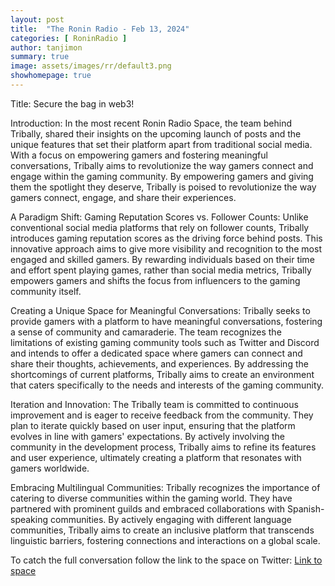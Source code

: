 ```yaml
---
layout: post
title:  "The Ronin Radio - Feb 13, 2024"
categories: [ RoninRadio ]
author: tanjimon
summary: true
image: assets/images/rr/default3.png
showhomepage: true
---
```


Title: Secure the bag in web3!

Introduction:
In the most recent Ronin Radio Space, the team behind Tribally, shared their insights on the upcoming launch of posts and the unique features that set their platform apart from traditional social media. With a focus on empowering gamers and fostering meaningful conversations, Tribally aims to revolutionize the way gamers connect and engage within the gaming community.  By empowering gamers and giving them the spotlight they deserve, Tribally is poised to revolutionize the way gamers connect, engage, and share their experiences.

A Paradigm Shift: Gaming Reputation Scores vs. Follower Counts:
Unlike conventional social media platforms that rely on follower counts, Tribally introduces gaming reputation scores as the driving force behind posts. This innovative approach aims to give more visibility and recognition to the most engaged and skilled gamers. By rewarding individuals based on their time and effort spent playing games, rather than social media metrics, Tribally empowers gamers and shifts the focus from influencers to the gaming community itself.

Creating a Unique Space for Meaningful Conversations:
Tribally seeks to provide gamers with a platform to have meaningful conversations, fostering a sense of community and camaraderie. The team recognizes the limitations of existing gaming community tools such as Twitter and Discord and intends to offer a dedicated space where gamers can connect and share their thoughts, achievements, and experiences. By addressing the shortcomings of current platforms, Tribally aims to create an environment that caters specifically to the needs and interests of the gaming community.

Iteration and Innovation:
The Tribally team is committed to continuous improvement and is eager to receive feedback from the community. They plan to iterate quickly based on user input, ensuring that the platform evolves in line with gamers' expectations. By actively involving the community in the development process, Tribally aims to refine its features and user experience, ultimately creating a platform that resonates with gamers worldwide.

Embracing Multilingual Communities:
Tribally recognizes the importance of catering to diverse communities within the gaming world. They have partnered with prominent guilds and embraced collaborations with Spanish-speaking communities. By actively engaging with different language communities, Tribally aims to create an inclusive platform that transcends linguistic barriers, fostering connections and interactions on a global scale.

To catch the full conversation follow the link to the space on Twitter:  <a href="https://twitter.com/i/spaces/1rmxPMpzvNdKN?s=20">Link to space</a>




